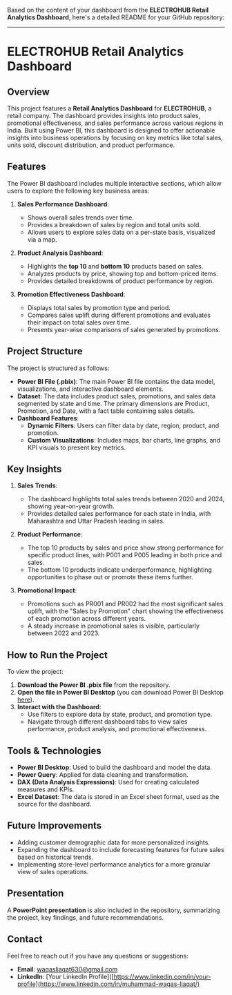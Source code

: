 Based on the content of your dashboard from the **ELECTROHUB Retail Analytics Dashboard**, here's a detailed README for your GitHub repository:

---

# ELECTROHUB Retail Analytics Dashboard

## Overview
This project features a **Retail Analytics Dashboard** for **ELECTROHUB**, a retail company. The dashboard provides insights into product sales, promotional effectiveness, and sales performance across various regions in India. Built using Power BI, this dashboard is designed to offer actionable insights into business operations by focusing on key metrics like total sales, units sold, discount distribution, and product performance.

## Features
The Power BI dashboard includes multiple interactive sections, which allow users to explore the following key business areas:

1. **Sales Performance Dashboard**: 
   - Shows overall sales trends over time.
   - Provides a breakdown of sales by region and total units sold.
   - Allows users to explore sales data on a per-state basis, visualized via a map.

2. **Product Analysis Dashboard**:
   - Highlights the **top 10** and **bottom 10** products based on sales.
   - Analyzes products by price, showing top and bottom-priced items.
   - Provides detailed breakdowns of product performance by region.

3. **Promotion Effectiveness Dashboard**:
   - Displays total sales by promotion type and period.
   - Compares sales uplift during different promotions and evaluates their impact on total sales over time.
   - Presents year-wise comparisons of sales generated by promotions.

## Project Structure
The project is structured as follows:
- **Power BI File (.pbix)**: The main Power BI file contains the data model, visualizations, and interactive dashboard elements.
- **Dataset**: The data includes product sales, promotions, and sales data segmented by state and time. The primary dimensions are Product, Promotion, and Date, with a fact table containing sales details.
- **Dashboard Features**:
    - **Dynamic Filters**: Users can filter data by date, region, product, and promotion.
    - **Custom Visualizations**: Includes maps, bar charts, line graphs, and KPI visuals to present key metrics.

## Key Insights
1. **Sales Trends**: 
   - The dashboard highlights total sales trends between 2020 and 2024, showing year-on-year growth.
   - Provides detailed sales performance for each state in India, with Maharashtra and Uttar Pradesh leading in sales.

2. **Product Performance**:
   - The top 10 products by sales and price show strong performance for specific product lines, with P001 and P005 leading in both price and sales.
   - The bottom 10 products indicate underperformance, highlighting opportunities to phase out or promote these items further.

3. **Promotional Impact**:
   - Promotions such as PR001 and PR002 had the most significant sales uplift, with the "Sales by Promotion" chart showing the effectiveness of each promotion across different years.
   - A steady increase in promotional sales is visible, particularly between 2022 and 2023.

## How to Run the Project
To view the project:
1. **Download the Power BI .pbix file** from the repository.
2. **Open the file in Power BI Desktop** (you can download Power BI Desktop [here](https://powerbi.microsoft.com/desktop/)).
3. **Interact with the Dashboard**:
   - Use filters to explore data by state, product, and promotion type.
   - Navigate through different dashboard tabs to view sales performance, product analysis, and promotional effectiveness.

## Tools & Technologies
- **Power BI Desktop**: Used to build the dashboard and model the data.
- **Power Query**: Applied for data cleaning and transformation.
- **DAX (Data Analysis Expressions)**: Used for creating calculated measures and KPIs.
- **Excel Dataset**: The data is stored in an Excel sheet format, used as the source for the dashboard.

## Future Improvements
- Adding customer demographic data for more personalized insights.
- Expanding the dashboard to include forecasting features for future sales based on historical trends.
- Implementing store-level performance analytics for a more granular view of sales operations.

## Presentation
A **PowerPoint presentation** is also included in the repository, summarizing the project, key findings, and future recommendations.

## Contact
Feel free to reach out if you have any questions or suggestions:
- **Email**: waqasliaqat630@gmail.com
- **LinkedIn**: [Your LinkedIn Profile]([https://www.linkedin.com/in/your-profile](https://www.linkedin.com/in/muhammad-waqas-liaqat/)
